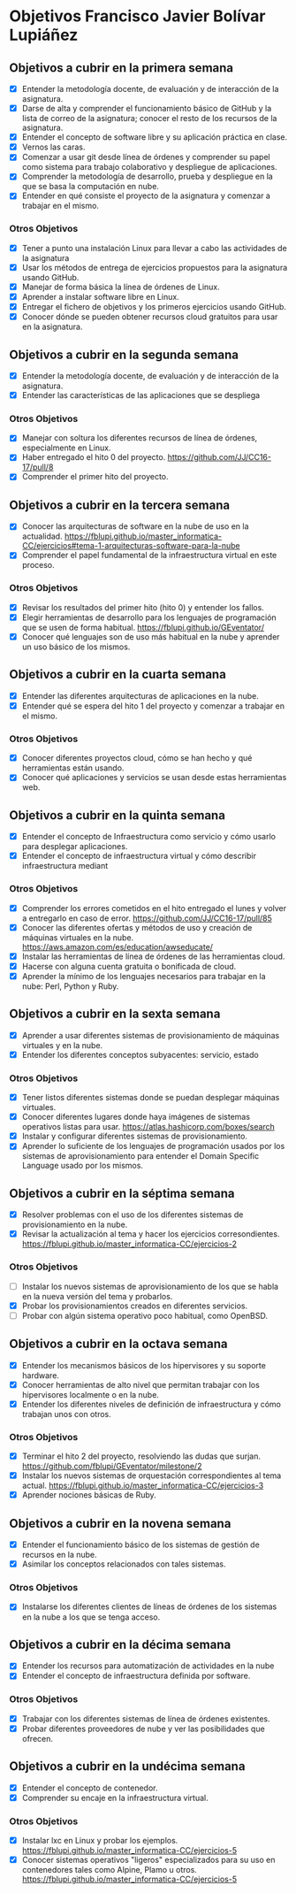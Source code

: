 # Objetivos Francisco Javier Bolívar Lupiáñez

## Objetivos a cubrir en la primera semana

- [x] Entender la metodología docente, de evaluación y de interacción de la asignatura.
- [x] Darse de alta y comprender el funcionamiento básico de GitHub y la lista de correo de la asignatura; conocer el resto de los recursos de la asignatura.
- [x] Entender el concepto de software libre y su aplicación práctica en clase.
- [x] Vernos las caras.
- [x] Comenzar a usar git desde línea de órdenes y comprender su papel como sistema para trabajo colaborativo y despliegue de aplicaciones.
- [x] Comprender la metodología de desarrollo, prueba y despliegue en la que se basa la computación en nube.
- [x] Entender en qué consiste el proyecto de la asignatura y comenzar a trabajar en el mismo.

### Otros Objetivos

- [x] Tener a punto una instalación Linux para llevar a cabo las actividades de la asignatura
- [x] Usar los métodos de entrega de ejercicios propuestos para la asignatura usando GitHub.
- [x] Manejar de forma básica la línea de órdenes de Linux.
- [x] Aprender a instalar software libre en Linux.
- [x] Entregar el fichero de objetivos y los primeros ejercicios usando GitHub.
- [x] Conocer dónde se pueden obtener recursos cloud gratuitos para usar en la asignatura.

## Objetivos a cubrir en la segunda semana

- [x] Entender la metodología docente, de evaluación y de interacción de la asignatura.
- [x] Entender las características de las aplicaciones que se despliega

### Otros Objetivos

- [x] Manejar con soltura los diferentes recursos de línea de órdenes, especialmente en Linux.
- [x] Haber entregado el hito 0 del proyecto. https://github.com/JJ/CC16-17/pull/8
- [x] Comprender el primer hito del proyecto.

## Objetivos a cubrir en la tercera semana

- [x] Conocer las arquitecturas de software en la nube de uso en la actualidad. https://fblupi.github.io/master_informatica-CC/ejercicios#tema-1-arquitecturas-software-para-la-nube
- [x] Comprender el papel fundamental de la infraestructura virtual en este proceso.

### Otros Objetivos

- [x] Revisar los resultados del primer hito (hito 0) y entender los fallos.
- [x] Elegir herramientas de desarrollo para los lenguajes de programación que se usen de forma habitual. https://fblupi.github.io/GEventator/
- [x] Conocer qué lenguajes son de uso más habitual en la nube y aprender un uso básico de los mismos.

## Objetivos a cubrir en la cuarta semana

- [x] Entender las diferentes arquitecturas de aplicaciones en la nube.
- [x] Entender qué se espera del hito 1 del proyecto y comenzar a trabajar en el mismo.

### Otros Objetivos

- [x] Conocer diferentes proyectos cloud, cómo se han hecho y qué herramientas están usando.
- [x] Conocer qué aplicaciones y servicios se usan desde estas herramientas web.

## Objetivos a cubrir en la quinta semana

- [x] Entender el concepto de Infraestructura como servicio y cómo usarlo para desplegar aplicaciones.
- [x] Entender el concepto de infraestructura virtual y cómo describir infraestructura mediant

### Otros Objetivos

- [x] Comprender los errores cometidos en el hito entregado el lunes y volver a entregarlo en caso de error. https://github.com/JJ/CC16-17/pull/85
- [x] Conocer las diferentes ofertas y métodos de uso y creación de máquinas virtuales en la nube. https://aws.amazon.com/es/education/awseducate/
- [x] Instalar las herramientas de línea de órdenes de las herramientas cloud.
- [x] Hacerse con alguna cuenta gratuita o bonificada de cloud.
- [x] Aprender la mínimo de los lenguajes necesarios para trabajar en la nube: Perl, Python y Ruby.

## Objetivos a cubrir en la sexta semana

- [x] Aprender a usar diferentes sistemas de provisionamiento de máquinas virtuales y en la nube.
- [x] Entender los diferentes conceptos subyacentes: servicio, estado

### Otros Objetivos

- [x] Tener listos diferentes sistemas donde se puedan desplegar máquinas virtuales.
- [x] Conocer diferentes lugares donde haya imágenes de sistemas operativos listas para usar. https://atlas.hashicorp.com/boxes/search
- [x] Instalar y configurar diferentes sistemas de provisionamiento.
- [x] Aprender lo suficiente de los lenguajes de programación usados por los sistemas de aprovisionamiento para entender el Domain Specific Language usado por los mismos.

## Objetivos a cubrir en la séptima semana

- [x] Resolver problemas con el uso de los diferentes sistemas de provisionamiento en la nube.
- [x] Revisar la actualización al tema y hacer los ejercicios corresondientes. https://fblupi.github.io/master_informatica-CC/ejercicios-2

### Otros Objetivos

- [ ] Instalar los nuevos sistemas de aprovisionamiento de los que se habla en la nueva versión del tema y probarlos.
- [x] Probar los provisionamientos creados en diferentes servicios.
- [ ] Probar con algún sistema operativo poco habitual, como OpenBSD.

## Objetivos a cubrir en la octava semana

- [x] Entender los mecanismos básicos de los hipervisores y su soporte hardware.
- [x] Conocer herramientas de alto nivel que permitan trabajar con los hipervisores localmente o en la nube.
- [x] Entender los diferentes niveles de definición de infraestructura y cómo trabajan unos con otros.

### Otros Objetivos

- [x] Terminar el hito 2 del proyecto, resolviendo las dudas que surjan. https://github.com/fblupi/GEventator/milestone/2
- [x] Instalar los nuevos sistemas de orquestación correspondientes al tema actual. https://fblupi.github.io/master_informatica-CC/ejercicios-3
- [x] Aprender nociones básicas de Ruby.

## Objetivos a cubrir en la novena semana

- [x] Entender el funcionamiento básico de los sistemas de gestión de recursos en la nube.
- [x] Asimilar los conceptos relacionados con tales sistemas.

### Otros Objetivos

- [x] Instalarse los diferentes clientes de líneas de órdenes de los sistemas en la nube a los que se tenga acceso.

## Objetivos a cubrir en la décima semana

- [x] Entender los recursos para automatización de actividades en la nube
- [x] Entender el concepto de infraestructura definida por software.

### Otros Objetivos

- [x] Trabajar con los diferentes sistemas de línea de órdenes existentes.
- [x] Probar diferentes proveedores de nube y ver las posibilidades que ofrecen.

## Objetivos a cubrir en la undécima semana

- [x] Entender el concepto de contenedor.
- [x] Comprender su encaje en la infraestructura virtual.

### Otros Objetivos

- [x] Instalar lxc en Linux y probar los ejemplos. https://fblupi.github.io/master_informatica-CC/ejercicios-5
- [x] Conocer sistemas operativos "ligeros" especializados para su uso en contenedores tales como Alpine, Plamo u otros. https://fblupi.github.io/master_informatica-CC/ejercicios-5
